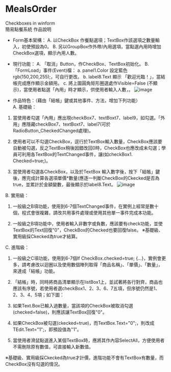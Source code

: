# MealsOrder
Checkboxes in winform <br>
簡易點餐系統 作品說明
- Form基本架構：
A. 以CheckBox 作餐點選項；TextBox作該選項之數量輸入，初使預設為0。
B. 另以GroupBox作外帶/內用選項，當點選內用時增加CheckBox選項，顯示內用人數。

- 現行功能：
A. 「取消」Button，作CheckBox、TextBox初始化。
B. 「FormLoad」事件(Event)檔：
a. panel1.Color 設定藍色rgb(150,200,255);，可自行更改。
b. label8.Text 顯示 「歡迎光臨！」，當結帳完成應作顯示金額用。
c. 將上圖圓角矩形圈選處作Visible=False (不顯示)，當使用者點選「內用」時才顯示，供使用者輸入人數，。
![image](https://user-images.githubusercontent.com/122083665/235289784-6691becf-dd7c-4f7d-9724-a9957216c94a.png)

- 作品特色：（藉由「結帳」鍵或其他事件、方法，增加下列功能）<br>
A. 基礎級：
1. 當使用者勾選「內用」應出現checkBox7、textBoxt7、label9，如勾選。「外用」應隱藏checkBox7、textBoxt7、label7(可於RadioButton_CheckedChanged處理)。

2. 使用者可以不勾選CheckBox，逕行於TextBox輸入數量，CheckBox應該要自動被勾選，反之TextBox稍後因錯改回0時，CheckBox也應改成未勾選；學員可利用各TextBox的TextChanged事件，讓(如checkBox1. Checked=true;)。

3. 當使用者勾選各CheckBox，以及於TextBox 輸入數字後，按下「結帳」鍵後，應完成計算各選項單價*數量(應逐一判斷CheckBox的Ckecked是否為true，並累計於金額變數，最後顯示於label8.Text。
![image](https://user-images.githubusercontent.com/122083665/235289843-72c0d07d-5d11-4c83-886c-0298c7b81906.png)

B. 實用級：
1. 一般級之B項功能，使用到6-7個TextChanged事件，在實例上經常是數十個，程式會很複雜，請改共用事件處理或使用其他單一事件完成本功能。

2. 一般級之B項功能中，使用者輸入非數字或負數，應該要有check功能，並使TextBox的Text回復"0"，CheckBox的Checked也要回復false。
※基礎級、實用級採Ckecked為true才結算。

C. 進階級：
1. 一般級之C項功能，使用到6-7個If CheckBox.checked=true; {…}，實例會更多，請考慮改以迴圈以及使用數個陣列取得「商品名稱」、「單價」、「數量」，來達成「結帳」功能。

2. 「結帳」時，同時將商品清單顯示在listBox1上，並試著將各行對齊，商品也應該有序號，若使用者選checkBox1、2、3、6、7五項，但序號仍然是1、2、3、4、5項；如下圖：

3. 如果Text.Box已輸入過數量，當該項的CheckBox被取消勾選(checked=false)，則應該讓TextBox回復"0"。

4. 如果CheckBox被勾選(ckecked=true)，而TextBox.Text="0";，則改成TEdit.Text="1";，即預設值為"1"。

5. 當使用者滑鼠點選進入某個TextBox時，應將其作內容SelectAll，方便使用者不需刪除原有數值，可直接輸入新數值。

※基礎級、實用級採Ckecked為true才計價，進階功能不會有TextBox有數量，而CheckBox沒有勾選的情況。
